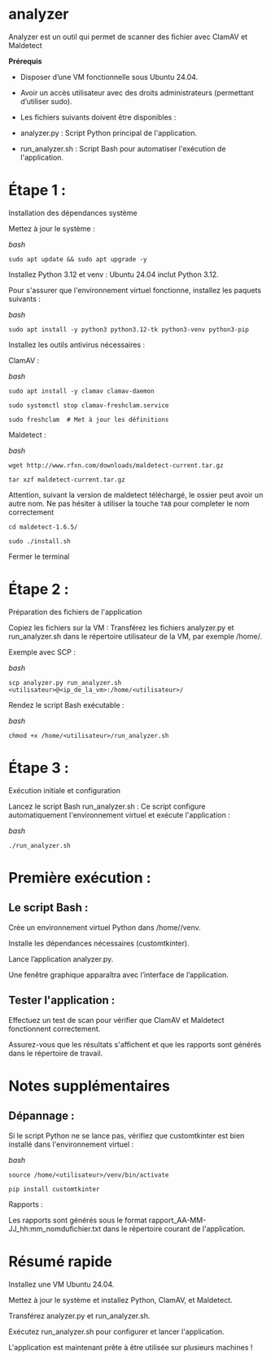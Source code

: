 # analyzer
Analyzer est un outil qui permet de scanner des fichier avec ClamAV et Maldetect

**Prérequis**
- Disposer d’une VM fonctionnelle sous Ubuntu 24.04.
  
- Avoir un accès utilisateur avec des droits administrateurs (permettant d’utiliser sudo).


- Les fichiers suivants doivent être disponibles :

- analyzer.py : Script Python principal de l'application.
 
- run_analyzer.sh : Script Bash pour automatiser l'exécution de l'application.


# **Étape 1 :**
Installation des dépendances système

Mettez à jour le système :

*bash*

`sudo apt update && sudo apt upgrade -y`


Installez Python 3.12 et venv : Ubuntu 24.04 inclut Python 3.12.

Pour s'assurer que l'environnement virtuel fonctionne, installez les paquets suivants :

*bash*

`sudo apt install -y python3 python3.12-tk python3-venv python3-pip`


Installez les outils antivirus nécessaires :

ClamAV :

*bash*

`sudo apt install -y clamav clamav-daemon`

`sudo systemctl stop clamav-freshclam.service`

`sudo freshclam  # Met à jour les définitions`


Maldetect :

*bash*

`wget http://www.rfxn.com/downloads/maldetect-current.tar.gz`

`tar xzf maldetect-current.tar.gz`

Attention, suivant la version de maldetect téléchargé, le ossier peut avoir un autre nom. Ne pas hésiter à utiliser la touche `TAB` pour completer le nom correctement

`cd maldetect-1.6.5/`

`sudo ./install.sh`

Fermer le terminal


# **Étape 2 :**

Préparation des fichiers de l'application

Copiez les fichiers sur la VM : Transférez les fichiers analyzer.py et run_analyzer.sh dans le répertoire utilisateur de la VM, par exemple /home/<utilisateur>.

Exemple avec SCP :

*bash*

`scp analyzer.py run_analyzer.sh <utilisateur>@<ip_de_la_vm>:/home/<utilisateur>/`


Rendez le script Bash exécutable :

*bash*

`chmod +x /home/<utilisateur>/run_analyzer.sh`


# **Étape 3 :**
Exécution initiale et configuration

Lancez le script Bash run_analyzer.sh : Ce script configure automatiquement l'environnement virtuel et exécute l'application :

*bash*

`./run_analyzer.sh`


# **Première exécution :**

## Le script Bash :

Crée un environnement virtuel Python dans /home/<utilisateur>/venv.

Installe les dépendances nécessaires (customtkinter).

Lance l’application analyzer.py.

Une fenêtre graphique apparaîtra avec l’interface de l’application.


## Tester l'application :

Effectuez un test de scan pour vérifier que ClamAV et Maldetect fonctionnent correctement.

Assurez-vous que les résultats s'affichent et que les rapports sont générés dans le répertoire de travail.


# **Notes supplémentaires**

## Dépannage :

Si le script Python ne se lance pas, vérifiez que customtkinter est bien installé dans l'environnement virtuel :

*bash*

`source /home/<utilisateur>/venv/bin/activate`

`pip install customtkinter`


Rapports :

Les rapports sont générés sous le format rapport_AA-MM-JJ_hh:mm_nomdufichier.txt dans le répertoire courant de l'application.


# **Résumé rapide**

Installez une VM Ubuntu 24.04.

Mettez à jour le système et installez Python, ClamAV, et Maldetect.

Transférez analyzer.py et run_analyzer.sh.

Exécutez run_analyzer.sh pour configurer et lancer l'application.

L'application est maintenant prête à être utilisée sur plusieurs machines !
